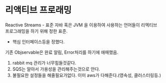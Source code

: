 # 리액티브 프로래밍

Reactive Streams - 표준
자바 혹은 JVM 을 이용하여 사용하는 언어들이 리엑티브 프로그래밍을 하기 위해 정한 표준.
* 핵심 인터페이스등을 정했다.


기존 Objservable은 완료 알림, Error처리를 하기에 애매했음. 


1. rabbit mq 관리가 너무힘들것같다.
2. SQS는 알아서 가용성을 관리해주는것으로 안다.
3. 불필요한 설정들을 해줄필요가없다. 이미 aws가 다해준다.(영속성, 클러스터링등.)